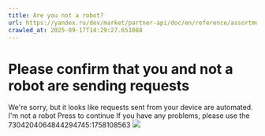 ```yaml
---
title: Are you not a robot?
url: https://yandex.ru/dev/market/partner-api/doc/en/reference/assortment/updateCampaignOffers
crawled_at: 2025-09-17T14:29:27.651088
---
```


# Please confirm that you and not a robot are sending requests
We're sorry, but it looks like requests sent from your device are automated. 
I'm not a robot Press to continue
If you have any problems, please use the 
7304204064844294745:1758108563
![](https://adfstat.yandex.ru/captcha?req_id=1758108563841877-3610283904513217842-balancer-l7leveler-kubr-yp-klg-278-BAL&unique_key=7304204064844294745)
